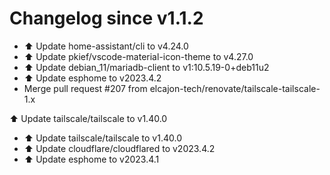 # Changelog since v1.1.2
- ⬆️ Update home-assistant/cli to v4.24.0 
- ⬆️ Update pkief/vscode-material-icon-theme to v4.27.0 
- ⬆️ Update debian_11/mariadb-client to v1:10.5.19-0+deb11u2 
- ⬆️ Update esphome to v2023.4.2 
- Merge pull request #207 from elcajon-tech/renovate/tailscale-tailscale-1.x

⬆️ Update tailscale/tailscale to v1.40.0 
- ⬆️ Update tailscale/tailscale to v1.40.0 
- ⬆️ Update cloudflare/cloudflared to v2023.4.2 
- ⬆️ Update esphome to v2023.4.1 
